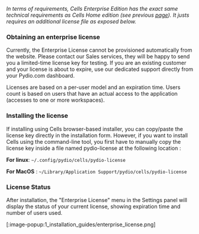 _In terms of requirements, Cells Enterprise Edition has the exact same technical requirements as Cells Home edition (see previous [page](/en/docs/cells/v1/requirements)). It justs requires an additional license file as exposed below._

### Obtaining an enterprise license

Currently, the Enterprise License cannot be provisioned automatically from the website. Please contact our Sales services, they will be happy to send you a limited-time license key for testing. If you are an existing customer and your license is about to expire, use our dedicated support directly from your Pydio.com dashboard.

Licenses are based on a per-user model and an expiration time. Users count is based on users that have an actual access to the application (accesses to one or more workspaces).

### Installing the license

If installing using Cells browser-based installer, you can copy/paste the license key directly in the installation form. However, if you want to install Cells using the command-line tool, you first have to manually copy the license key inside a file named pydio-license at the following location : 

**For linux**: `~/.config/pydio/cells/pydio-license`

**For MacOS** : `~/Library/Application Support/pydio/cells/pydio-license`

### License Status

After installation, the "Enterprise License" menu in the Settings panel will display the status of your current license, showing expiration time and number of users used.

[:image-popup:1_installation_guides/enterprise_license.png]